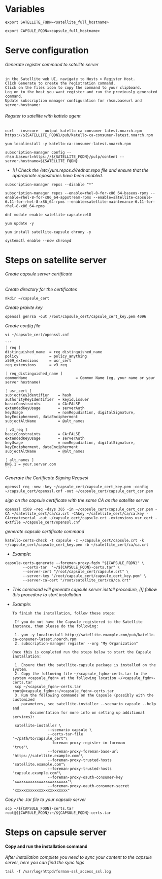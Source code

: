 # Variables

```
export SATELLITE_FQDN=<satellite_full_hostname>
```

```
export CAPSULE_FQDN=<capsule_full_hostname>
```

# Serve configuration

###### Generate register command to satellite server

	in the Satellite web UI, navigate to Hosts > Register Host.
	Click Generate to create the registration command.
	Click on the files icon to copy the command to your clipboard.
	Log on to the host you want register and run the previously generated command.
	Update subscription manager configuration for rhsm.baseurl and server.hostname:

###### Regster to satellite with kattelo agent

```
curl --insecure --output katello-ca-consumer-latest.noarch.rpm https://${SATELLITE_FQDN}/pub/katello-ca-consumer-latest.noarch.rpm
```

```
yum localinstall -y katello-ca-consumer-latest.noarch.rpm
```

```
subscription-manager config --rhsm.baseurl=https://${SATELLITE_FQDN}/pulp/content --server.hostname=${SATELLITE_FQDN}
```

* *[!] Check the /etc/yum.repos.d/redhat.repo file and ensure that the appropriate repositories have been enabled.*

```
subscription-manager repos --disable "*"
```

```
subscription-manager repos --enable=rhel-8-for-x86_64-baseos-rpms --enable=rhel-8-for-x86_64-appstream-rpms --enable=satellite-capsule-6.11-for-rhel-8-x86_64-rpms --enable=satellite-maintenance-6.11-for-rhel-8-x86_64-rpms
```

```
dnf module enable satellite-capsule:el8
```

```
yum update -y
```

```
yum install satellite-capsule chrony -y
```

```
systemctl enable --now chronyd
```

# Steps on satellite server

###### Create capsule server certificate

*Create directory for the certificates*

```
mkdir ~/capsule_cert
```

*Create praivte key*

```
openssl genrsa -out /root/capsule_cert/capsule_cert_key.pem 4096
```

*Create config file*

```
vi ~/capsule_cert/openssl.cnf
```

	```
	[ req ]
	distinguished_name  = req_distinguished_name
	policy              = policy_anything
	x509_extensions     = usr_cert
	req_extensions      = v3_req

	[ req_distinguished_name ]
	commonName                      = Common Name (eg, your name or your server hostname)

	[ usr_cert ]
	subjectKeyIdentifier    = hash
	authorityKeyIdentifier  = keyid,issuer
	basicConstraints        = CA:FALSE
	extendedKeyUsage        = serverAuth
	keyUsage                = nonRepudiation, digitalSignature, keyEncipherment, dataEncipherment
	subjectAltName          = @alt_names

	[ v3_req ]
	basicConstraints        = CA:FALSE
	extendedKeyUsage        = serverAuth
	keyUsage                = nonRepudiation, digitalSignature, keyEncipherment, dataEncipherment
	subjectAltName          = @alt_names

	[ alt_names ]
	DNS.1 = your.server.com
	```


*Generate the Certificate Signing Request*

```
openssl req -new -key ~/capsule_cert/capsule_cert_key.pem -config ~/capsule_cert/openssl.cnf -out ~/capsule_cert/capsule_cert_csr.pem
```

*sign on the capsule certificate with the same CA as the satellite server*

```
openssl x509 -req -days 365 -in ~/capsule_cert/capsule_cert_csr.pem -CA ~/satellite_cert/ca/ca.crt -CAkey ~/satellite_cert/ca/ca.key -CAcreateserial -out ~/capsule_cert/capsule.crt -extensions usr_cert -extfile ~/capsule_cert/openssl.cnf
```

*generate capsule certificate command*

```
katello-certs-check -t capsule -c ~/capsule_cert/capsule.crt -k ~/capsule_cert/capsule_cert_key.pem -b ~/satellite_cert/ca/ca.crt
```

* *Example:*

```
capsule-certs-generate --foreman-proxy-fqdn "${CAPSULE_FQDN}" \
        --certs-tar  "~/${CAPSULE_FQDN}-certs.tar" \
        --server-cert "/root/capsule_cert/capsule.crt" \
        --server-key "/root/capsule_cert/capsule_cert_key.pem" \
        --server-ca-cert "/root/satellite_cert/ca/ca.crt"
```
			
* *This command will generate capsule server install procedure, [!] follow this procedure to start installation*
								 
* *Example:*
        
	```
  	To finish the installation, follow these steps:

 	 If you do not have the Capsule registered to the Satellite instance, then please do the following:

 	 1. yum -y localinstall http://satellite.example.com/pub/katello-ca-consumer-latest.noarch.rpm
 	 2. subscription-manager register --org "My Organization"

  	Once this is completed run the steps below to start the Capsule installation:

 	 1. Ensure that the satellite-capsule package is installed on the system.
 	 2. Copy the following file ~/<capsule_fqdn>-certs.tar to the system <capsule_fqdn> at the following location ~/<capsule_fqdn>-certs.tar
 	 scp ~/<capsule_fqdn>-certs.tar root@<capsule_fqdn>:~/<capsule_fqdn>-certs.tar
 	 3. Run the following commands on the Capsule (possibly with the customized
  	 	parameters, see satellite-installer --scenario capsule --help and
    	 	documentation for more info on setting up additional services):

  	 satellite-installer \
                    --scenario capsule \
                    --certs-tar-file                              "~/path/to/capsule_cert"\
                    --foreman-proxy-register-in-foreman           "true"\
                    --foreman-proxy-foreman-base-url              "https://satellite.example.com"\
                    --foreman-proxy-trusted-hosts                 "satellite.example.com"\
                    --foreman-proxy-trusted-hosts                 "capsule.example.com"\
                    --foreman-proxy-oauth-consumer-key            "xxxxxxxxxxxxxxxxxxxxxxxx"\
                    --foreman-proxy-oauth-consumer-secret         "xxxxxxxxxxxxxxxxxxxxxxxx"
	 ```
	 
*Copy the .tar file to your capsule server*

```
scp ~/${CAPSULE_FQDN}-certs.tar root@${CAPSULE_FQDN}:~/${CAPSULE_FQDN}-certs.tar
```

# Steps on capsule server

#### Copy and run the installation command

*After installation complete you need to sync your content to the capsule server, here you can find the sync logs*

```
tail -f /var/log/httpd/forman-ssl_access_ssl.log	
```

